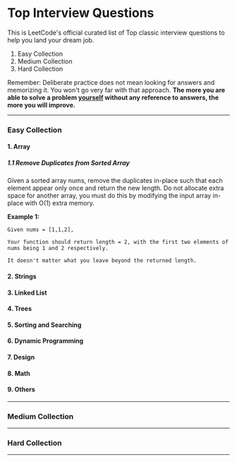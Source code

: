 # Top Interview Questions

This is LeetCode's official curated list of Top classic interview questions to help you land your dream job.

1. Easy Collection
2. Medium Collection
3. Hard Collection

Remember: Deliberate practice does not mean looking for answers and memorizing it. You won't go very far with that approach. **The more you are able to solve a problem <u>yourself</u> without any reference to answers, the more you will improve.**

------

###  Easy Collection

#### 1. Array

##### 1.1 Remove Duplicates from Sorted Array

Given a sorted array nums, remove the duplicates in-place such that each element appear only once and return the new length. Do not allocate extra space for another array, you must do this by modifying the input array in-place with O(1) extra memory.

**Example 1:**

```
Given nums = [1,1,2],  

Your function should return length = 2, with the first two elements of nums being 1 and 2 respectively.  

It doesn't matter what you leave beyond the returned length.
```

#### 2. Strings

#### 3. Linked List

#### 4. Trees

#### 5. Sorting and Searching

#### 6. Dynamic Programming

#### 7. Design

#### 8. Math

#### 9. Others

------

### Medium Collection

------

### Hard Collection

------

